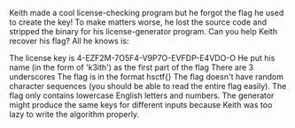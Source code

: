 Keith made a cool license-checking program but he forgot the flag he used to create the key! To make matters worse, he lost the source code and stripped the binary for his license-generator program. Can you help Keith recover his flag? All he knows is:

The license key is 4-EZF2M-7O5F4-V9P7O-EVFDP-E4VDO-O He put his name (in the form of 'k3ith') as the first part of the flag There are 3 underscores The flag is in the format hsctf{} The flag doesn't have random character sequences (you should be able to read the entire flag easily). The flag only contains lowercase English letters and numbers. The generator might produce the same keys for different inputs because Keith was too lazy to write the algorithm properly.